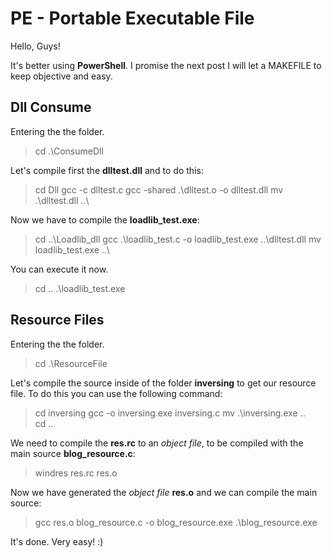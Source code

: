 # PE - Portable Executable File

Hello, Guys!

It's better using **PowerShell**. I promise the next post I will let a MAKEFILE to keep objective and easy.

## Dll Consume

Entering the the folder.
> cd .\ConsumeDll

Let's compile first the **dlltest.dll** and to do this:
> cd Dll
> gcc -c dlltest.c
> gcc -shared .\dlltest.o -o dlltest.dll
> mv .\dlltest.dll ..\

Now we have to compile the **loadlib_test.exe**:
> cd ..\Loadlib_dll
> gcc .\loadlib_test.c -o loadlib_test.exe ..\dlltest.dll
> mv loadlib_test.exe ..\

You can execute it now.
> cd ..
> .\loadlib_test.exe

## Resource Files

Entering the the folder.
> cd .\ResourceFile

Let's compile the source inside of the folder **inversing** to get our resource file. To do this you can use the following command:
> cd inversing
> gcc -o inversing.exe inversing.c
> mv .\inversing.exe ..\
> cd ..

We need to compile the **res.rc** to an *object file*, to be compiled with the main source **blog_resource.c**:
> windres res.rc res.o

Now we have generated the *object file* **res.o** and we can compile the main source:
> gcc res.o blog_resource.c -o blog_resource.exe
> .\blog_resource.exe

It's done. Very easy! :)